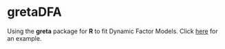 # gretaDFA

Using the __greta__ package for __R__ to fit Dynamic Factor Models. Click [here](https://mdscheuerell.github.io/gretaDFA/) for an example.
